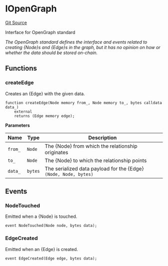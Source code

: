 # IOpenGraph
[Git Source](https://github.com/titlesnyc/wallflower-contract-v2/blob/190d4e66726023743d2d6974c49be143469e59b9/src/interfaces/IOpenGraph.sol)

Interface for OpenGraph standard

*The OpenGraph standard defines the interface and events related to creating {Node}s and {Edge}s in the graph, but it has no opinion on how or whether the data should be stored on-chain.*


## Functions
### createEdge

Creates an {Edge} with the given data.


```solidity
function createEdge(Node memory from_, Node memory to_, bytes calldata data_)
    external
    returns (Edge memory edge);
```
**Parameters**

|Name|Type|Description|
|----|----|-----------|
|`from_`|`Node`|The {Node} from which the relationship originates|
|`to_`|`Node`|The {Node} to which the relationship points|
|`data_`|`bytes`|The serialized data payload for the {Edge} `(Node, Node, bytes)`|


## Events
### NodeTouched
Emitted when a {Node} is touched.


```solidity
event NodeTouched(Node node, bytes data);
```

### EdgeCreated
Emitted when an {Edge} is created.


```solidity
event EdgeCreated(Edge edge, bytes data);
```

